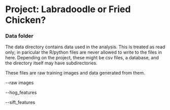 # Project: Labradoodle or Fried Chicken? 

### Data folder


The data directory contains data used in the analysis. This is treated as read only; in paricular the R/python files are never allowed to write to the files in here. Depending on the project, these might be csv files, a database, and the directory itself may have subdirectories.


These files are raw training images and data generated from them.


--raw images

--hog_features

--sift_features

